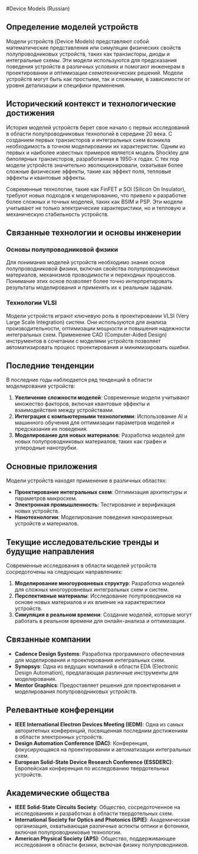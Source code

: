 #Device Models (Russian)

## Определение моделей устройств

Модели устройств (Device Models) представляют собой математические представления или симуляции физических свойств полупроводниковых устройств, таких как транзисторы, диоды и интегральные схемы. Эти модели используются для предсказания поведения устройств в различных условиях и помогают инженерам в проектировании и оптимизации схемотехнических решений. Модели устройств могут быть как простыми, так и сложными, в зависимости от уровня детализации и специфики применения.

## Исторический контекст и технологические достижения

История моделей устройств берет свое начало с первых исследований в области полупроводниковых технологий в середине 20 века. С созданием первых транзисторов и интегральных схем возникла необходимость в точном моделировании их характеристик. Одним из первых и наиболее известных примеров является модель Shockley для биполярных транзисторов, разработанная в 1950-х годах. С тех пор модели устройств значительно эволюционировали, охватывая более сложные физические эффекты, такие как эффект поля, тепловые эффекты и квантовые эффекты.

Современные технологии, такие как FinFET и SOI (Silicon On Insulator), требуют новых подходов к моделированию, что привело к разработке более сложных и точных моделей, таких как BSIM и PSP. Эти модели учитывают не только электрические характеристики, но и тепловую и механическую стабильность устройств.

## Связанные технологии и основы инженерии

### Основы полупроводниковой физики

Для понимания моделей устройств необходимо знание основ полупроводниковой физики, включая свойства полупроводниковых материалов, механизмов проводимости и переходных процессов. Понимание этих основ позволяет более точно интерпретировать результаты моделирования и применять их к реальным задачам.

### Технологии VLSI

Модели устройств играют ключевую роль в проектировании VLSI (Very Large Scale Integration) систем. Они используются для анализа производительности, оптимизации мощности и повышения надежности интегральных схем. Применение CAD (Computer-Aided Design) инструментов в сочетании с моделями устройств позволяет автоматизировать процесс проектирования и минимизировать ошибки.

## Последние тенденции

В последние годы наблюдается ряд тенденций в области моделирования устройств:

1. **Увеличение сложности моделей**: Современные модели учитывают множество факторов, включая квантовые эффекты и взаимодействия между устройствами.
2. **Интеграция с компьютерными технологиями**: Использование AI и машинного обучения для оптимизации параметров моделей и предсказания их поведения.
3. **Моделирование для новых материалов**: Разработка моделей для новых полупроводниковых материалов, таких как графен и углеродные нанотрубки.

## Основные приложения

Модели устройств находят применение в различных областях:

- **Проектирование интегральных схем**: Оптимизация архитектуры и параметров микросхем.
- **Электронная промышленность**: Тестирование и верификация новых устройств.
- **Нанотехнологии**: Моделирование поведения наноразмерных устройств и материалов.

## Текущие исследовательские тренды и будущие направления

Современные исследования в области моделей устройств сосредоточены на следующих направлениях:

1. **Моделирование многоуровневых структур**: Разработка моделей для сложных многоуровневых интегральных схем и систем.
2. **Перспективные материалы**: Исследование полупроводников на основе новых материалов и их влияние на характеристики устройств.
3. **Симуляция в реальном времени**: Создание моделей, которые могут работать в реальном времени для онлайн-анализа и оптимизации.

## Связанные компании

- **Cadence Design Systems**: Разработка программного обеспечения для моделирования и проектирования интегральных схем.
- **Synopsys**: Одна из ведущих компаний в области EDA (Electronic Design Automation), предлагающая различные инструменты для моделирования.
- **Mentor Graphics**: Предоставляет решения для проектирования и моделирования полупроводниковых устройств.

## Релевантные конференции

- **IEEE International Electron Devices Meeting (IEDM)**: Одна из самых авторитетных конференций, посвященная последним достижениям в области электронных устройств.
- **Design Automation Conference (DAC)**: Конференция, фокусирующаяся на проектировании и автоматизации интегральных схем.
- **European Solid-State Device Research Conference (ESSDERC)**: Европейская конференция по исследованию твердотельных устройств.

## Академические общества

- **IEEE Solid-State Circuits Society**: Общество, сосредоточенное на исследованиях и разработках в области твердотельных схем.
- **International Society for Optics and Photonics (SPIE)**: Академическая организация, охватывающая различные аспекты оптики и фотоники, включая полупроводниковые технологии.
- **American Physical Society (APS)**: Общество, поддерживающее исследования в области физики, включая физику полупроводников.
